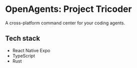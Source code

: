 # OpenAgents: Project Tricoder

A cross-platform command center for your coding agents.

## Tech stack

- React Native Expo
- TypeScript
- Rust
